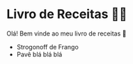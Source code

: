 # Livro de Receitas :woman_cook:

Olá! Bem vinde ao meu livro de receitas :wave:

- Strogonoff de Frango
- Pavê
blá
blá
blá
